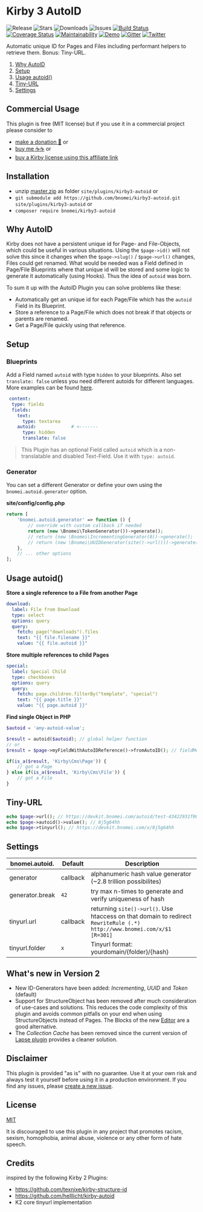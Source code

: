# Kirby 3 AutoID

![Release](https://flat.badgen.net/packagist/v/bnomei/kirby3-autoid?color=ae81ff)
![Stars](https://flat.badgen.net/packagist/ghs/bnomei/kirby3-autoid?color=272822)
![Downloads](https://flat.badgen.net/packagist/dt/bnomei/kirby3-autoid?color=272822)
![Issues](https://flat.badgen.net/packagist/ghi/bnomei/kirby3-autoid?color=e6db74)
[![Build Status](https://flat.badgen.net/travis/bnomei/kirby3-autoid)](https://travis-ci.com/bnomei/kirby3-autoid)
[![Coverage Status](https://flat.badgen.net/coveralls/c/github/bnomei/kirby3-autoid)](https://coveralls.io/github/bnomei/kirby3-autoid) 
[![Maintainability](https://flat.badgen.net/codeclimate/maintainability/bnomei/kirby3-autoid)](https://codeclimate.com/github/bnomei/kirby3-autoid) 
[![Demo](https://flat.badgen.net/badge/website/examples?color=f92672)](https://kirby3-plugins.bnomei.com/autoid) 
[![Gitter](https://flat.badgen.net/badge/gitter/chat?color=982ab3)](https://gitter.im/bnomei-kirby-3-plugins/community) 
[![Twitter](https://flat.badgen.net/badge/twitter/bnomei?color=66d9ef)](https://twitter.com/bnomei)


Automatic unique ID for Pages and Files including performant helpers to retrieve them. Bonus: Tiny-URL.

1. [Why AutoID](https://github.com/bnomei/kirby3-autoid#why-autoid)
1. [Setup](https://github.com/bnomei/kirby3-autoid#setup)
1. [Usage autoid()](https://github.com/bnomei/kirby3-autoid#usage-autoid)
1. [Tiny-URL](https://github.com/bnomei/kirby3-autoid#tiny-url)
1. [Settings](https://github.com/bnomei/kirby3-autoid#settings)

## Commercial Usage

This plugin is free (MIT license) but if you use it in a commercial project please consider to
- [make a donation 🍻](https://www.paypal.me/bnomei/10) or
- [buy me ☕☕](https://buymeacoff.ee/bnomei) or
- [buy a Kirby license using this affiliate link](https://a.paddle.com/v2/click/1129/35731?link=1170)

## Installation

- unzip [master.zip](https://github.com/bnomei/kirby3-autoid/archive/master.zip) as folder `site/plugins/kirby3-autoid` or
- `git submodule add https://github.com/bnomei/kirby3-autoid.git site/plugins/kirby3-autoid` or
- `composer require bnomei/kirby3-autoid`

## Why AutoID

Kirby does not have a persistent unique id for Page- and File-Objects, which could be useful in various situations. Using the `$page->id()` will not solve this since it changes when the `$page->slug()` / `$page->url()` changes, Files could get renamed.
What would be needed was a Field defined in Page/File Blueprints where that unique id will be stored and some logic to generate it automatically (using Hooks). Thus the idea of `autoid` was born. 

To sum it up with the AutoID Plugin you can solve problems like these:

- Automatically get an unique id for each Page/File which has the `autoid` Field in its Blueprint.
- Store a reference to a Page/File which does not break if that objects or parents are renamed.
- Get a Page/File quickly using that reference.

## Setup
### Blueprints

Add a Field named `autoid` with type `hidden` to your blueprints. Also set `translate: false` unless you need different autoids for different languages. More examples can be found [here](https://github.com/bnomei/kirby3-autoid/tree/master/blueprints).

```yaml
 content:
  type: fields
  fields:
    text:
      type: textarea
    autoid:             # <-------
      type: hidden
      translate: false      
```

> This Plugin has an optional Field called `autoid` which is a non-translatable and disabled Text-Field. Use it with `type: autoid`.

### Generator
You can set a different Generator or define your own using the `bnomei.autoid.generator` option.

**site/config/config.php**
```php
return [
    'bnomei.autoid.generator' => function () {
        // override with custom callback if needed
        return (new \Bnomei\TokenGenerator())->generate();
        // return (new \Bnomei\IncrementingGenerator(0))->generate();
        // return (new \Bnomei\UUIDGenerator(site()->url()))->generate();
    },
    // ... other options
];
```

## Usage autoid()

**Store a single reference to a File from another Page**

```yaml
download:
  label: File from Download
  type: select
  options: query
  query:
    fetch: page("downloads").files
    text: "{{ file.filename }}"
    value: "{{ file.autoid }}"
```

**Store multiple references to child Pages**

```yaml
special:
  label: Special Child
  type: checkboxes
  options: query
  query:
    fetch: page.children.filterBy("template", "special")
    text: "{{ page.title }}"
    value: "{{ page.autoid }}"
```

**Find single Object in PHP**

```php
$autoid = 'any-autoid-value';

$result = autoid($autoid); // global helper function
// or
$result = $page->myFieldWithAutoIDReference()->fromAutoID(); // fieldMethod

if(is_a($result, 'Kirby\Cms\Page')) {
    // got a Page
} else if(is_a($result, 'Kirby\Cms\File')) {
    // got a File
}
```


## Tiny-URL

```php
echo $page->url(); // https://devkit.bnomei.com/autoid/test-43422931f00e27337311/test-2efd96419d8ebe1f3230/test-32f6d90bd02babc5cbc3
echo $page->autoid()->value(); // 8j5g64hh
echo $page->tinyurl(); // https://devkit.bnomei.com/x/8j5g64hh
```

## Settings

| bnomei.autoid.            | Default        | Description               |            
|---------------------------|----------------|---------------------------|
| generator | callback | alphanumeric hash value generator (~2.8 trillion possibilites) |
| generator.break | `42` | try max n-times to generate and verify uniqueness of hash |
| tinyurl.url | callback | returning `site()->url()`. Use htaccess on that domain to redirect `RewriteRule (.*) http://www.bnomei.com/x/$1 [R=301]` |
| tinyurl.folder | `x` | Tinyurl format: yourdomain/{folder}/{hash} |

## What's new in Version 2

- New ID-Generators have been added: *Incrementing*, *UUID* and *Token* (default)
- Support for StructureObject has been removed after much consideration of use-cases and solutions. This reduces the code complexity of this plugin and avoids common pitfalls on your end when using StructureObjects instead of Pages. The Blocks of the new [Editor](https://github.com/getkirby/editor) are a good alternative.
- The *Collection Cache* has been removed since the current version of [Lapse plugin](https://github.com/bnomei/kirby3-lapse#objects) provides a cleaner solution.

## Disclaimer

This plugin is provided "as is" with no guarantee. Use it at your own risk and always test it yourself before using it in a production environment. If you find any issues, please [create a new issue](https://github.com/bnomei/kirby3-autoid/issues/new).

## License

[MIT](https://opensource.org/licenses/MIT)

It is discouraged to use this plugin in any project that promotes racism, sexism, homophobia, animal abuse, violence or any other form of hate speech.

## Credits

inspired by the following Kirby 2 Plugins:

- https://github.com/texnixe/kirby-structure-id
- https://github.com/helllicht/kirby-autoid
- K2 core tinyurl implementation
